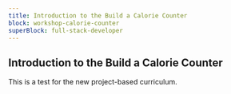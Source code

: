 ```yaml
---
title: Introduction to the Build a Calorie Counter
block: workshop-calorie-counter
superBlock: full-stack-developer
---
```


## Introduction to the Build a Calorie Counter

This is a test for the new project-based curriculum.
